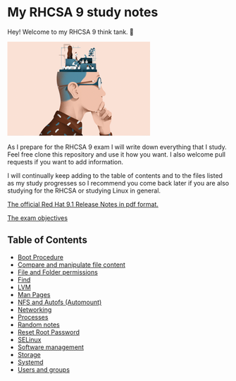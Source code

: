 # My RHCSA 9 study notes

Hey! Welcome to my RHCSA 9 think tank. 🤠

![Think-Tank](pictures/thinktank.png)

As I prepare for the RHCSA 9 exam I will write down everything that I study. Feel free clone this repository and use it how you want. I also welcome pull requests if you want to add information.

I will continually keep adding to the table of contents and to the files listed as my study progresses so I recommend you come back later if you are also studying for the RHCSA or studying Linux in general.

[The official Red Hat 9.1 Release Notes in pdf format.](https://access.redhat.com/documentation/en-us/red_hat_enterprise_linux/9/pdf/9.1_release_notes/red_hat_enterprise_linux-9-9.1_release_notes-en-us.pdf)

[The exam objectives](https://github.com/1980is/rhcsa-9/blob/main/RHCSA%209%20Exam%20Objectives.md)

## Table of Contents

- [Boot Procedure](https://github.com/1980is/rhcsa-9/blob/main/Boot%20Procedure.md)
- [Compare and manipulate file content](https://github.com/1980is/rhcsa-9/blob/main/Compare%20and%20manipulate%20file%20content.md)
- [File and Folder permissions](https://github.com/1980is/rhcsa-9/blob/main/File%20and%20Folder%20permissions.md)
- [Find](https://github.com/1980is/rhcsa-9/blob/main/Find.md)
- [LVM](https://github.com/1980is/rhcsa-9/blob/main/LVM.md)
- [Man Pages](https://github.com/1980is/rhcsa-9/blob/main/Man%20Pages.md)
- [NFS and Autofs (Automount)](https://github.com/1980is/rhcsa-9/blob/main/NFS%20and%20Autofs.md)
- [Networking](https://github.com/1980is/rhcsa-9/blob/main/Networking.md)
- [Processes](https://github.com/1980is/rhcsa-9/blob/main/Processes.md)
- [Random notes](https://github.com/1980is/rhcsa-9/blob/main/Random%20Notes.md)
- [Reset Root Password](https://github.com/1980is/rhcsa-9/blob/main/Reset%20Root%20Password.md)
- [SELinux](https://github.com/1980is/rhcsa-9/blob/main/SELinux.md)
- [Software management](https://github.com/1980is/rhcsa-9/blob/main/Software%20management.md)
- [Storage](https://github.com/1980is/rhcsa-9/blob/main/Storage.md)
- [Systemd](https://github.com/1980is/rhcsa-9/blob/main/Systemd.md)
- [Users and groups](https://github.com/1980is/rhcsa-9/blob/main/Users%20and%20Groups.md)
